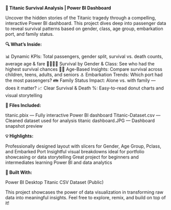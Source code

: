 ****🚢 Titanic Survival Analysis | Power BI Dashboard****

Uncover the hidden stories of the Titanic tragedy through a compelling, interactive Power BI dashboard. This project dives deep into passenger data to reveal survival patterns based on gender, class, age group, embarkation port, and family status.

**🔍 What’s Inside:**

📊 Dynamic KPIs: Total passengers, gender split, survival vs. death counts, average age & fare
🧍‍♂️🧍‍♀️ Survival by Gender & Class: See who had the highest survival chances
🧒👵 Age-Based Insights: Compare survival across children, teens, adults, and seniors
⚓ Embarkation Trends: Which port had the most passengers?
👪 Family Status Impact: Alone vs. with family — does it matter?
📈 Clear Survival & Death %: Easy-to-read donut charts and visual storytelling

**📁 Files Included:**

titanic.pbix — Fully interactive Power BI dashboard
Titanic-Dataset.csv — Cleaned dataset used for analysis
titanic dashboard.JPG — Dashboard snapshot preview

**💡 Highlights:**

Professionally designed layout with slicers for Gender, Age Group, Pclass, and Embarked Port
Insightful visual breakdowns ideal for portfolio showcasing or data storytelling
Great project for beginners and intermediates learning Power BI and data analytics

**📌 Built With:**

Power BI Desktop
Titanic CSV Dataset (Public)

This project showcases the power of data visualization in transforming raw data into meaningful insights. Feel free to explore, remix, and build on top of it!
